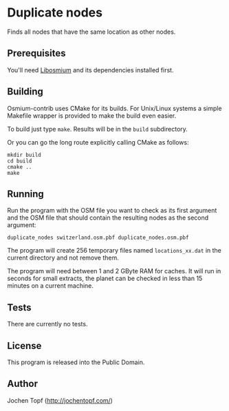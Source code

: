 
# Duplicate nodes

Finds all nodes that have the same location as other nodes.


## Prerequisites

You'll need [Libosmium](http://osmcode.org/libosmium) and its dependencies
installed first.


## Building

Osmium-contrib uses CMake for its builds. For Unix/Linux systems a simple
Makefile wrapper is provided to make the build even easier.

To build just type `make`. Results will be in the `build` subdirectory.

Or you can go the long route explicitly calling CMake as follows:

    mkdir build
    cd build
    cmake ..
    make


## Running

Run the program with the OSM file you want to check as its first argument
and the OSM file that should contain the resulting nodes as the second
argument:

    duplicate_nodes switzerland.osm.pbf duplicate_nodes.osm.pbf

The program will create 256 temporary files named `locations_xx.dat` in the
current directory and not remove them.

The program will need between 1 and 2 GByte RAM for caches. It will run in
seconds for small extracts, the planet can be checked in less than 15 minutes
on a current machine.


## Tests

There are currently no tests.


## License

This program is released into the Public Domain.


## Author

Jochen Topf (http://jochentopf.com/)

